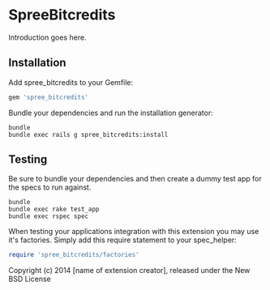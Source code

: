 SpreeBitcredits
===============

Introduction goes here.

Installation
------------

Add spree_bitcredits to your Gemfile:

```ruby
gem 'spree_bitcredits'
```

Bundle your dependencies and run the installation generator:

```shell
bundle
bundle exec rails g spree_bitcredits:install
```

Testing
-------

Be sure to bundle your dependencies and then create a dummy test app for the specs to run against.

```shell
bundle
bundle exec rake test_app
bundle exec rspec spec
```

When testing your applications integration with this extension you may use it's factories.
Simply add this require statement to your spec_helper:

```ruby
require 'spree_bitcredits/factories'
```

Copyright (c) 2014 [name of extension creator], released under the New BSD License
